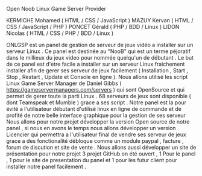 Open Noob Linux Game Server Provider

KERMICHE Mohamed ( HTML / CSS / JavaScript ) 
MAZUY Kervan ( HTML / CSS / JavaScript / PHP ) 
PONCET Gérald ( PHP / BDD / Linux ) 
LIDON Nicolas ( HTML / CSS / PHP / BDD / Linux )

ONLGSP est un panel de gestion de serveur de jeux vidéo a installer sur un serveur Linux . Ce panel est destinée au "NooB" qui est un terme péjoratif dans le millieux du jeux video pour nommée quelqu'un de débutant . Le but de ce panel est d'etre facile a installer sur un serveur Linux fraichement installer afin de gerer ses serveur de jeux facilement ( Installation , Start , Stop , Restart , Update et Console en ligne ). Nous allons utilisé les script Linux Game Server Manager de Daniel Gibbs ( https://gameservermanagers.com/servers ) qui sont OpenSource et qui permet de gerer toute la parti Linux . 68 serveurs de jeux sont disponible ( dont Teamspeak et Mumble ) grace a ses script . Notre panel est la pour évité a l'utilisateur débutant d'utilisé linux en ligne de commande et de profité de notre belle interface graphique pour la gestion de ses serveur Nous allons pour notre projet développer la version Open source de notre panel , si nous en avons le temps nous allons développer un version Licencier qui permettra a l'utilisateur final de vendre ses serveur de jeux grace a des fonctionalité débloque comme un module paypal , facture , forum de discution et site de vente . Nous allons aussi développer un site de présentation pour notre projet 3 projet GitHub on été ouvert , 1 Pour le panel , 1 pour le site de presentation du panel et 1 pour les futur client pour installer notre panel facilement .
